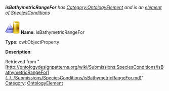 ___isBathymetricRangeFor__ has [Category:OntologyElement](../../Category/OntologyElement.md "Category:OntologyElement") and is an [element of](../../Property/ElementOf.md "Property:ElementOf") [SpeciesConditions](../../Submissions/SpeciesConditions.md "Submissions:SpeciesConditions")_


  




[![ObjectProperty](../../images/thumb/c/c3/ObjectProperty.gif/45px-ObjectProperty.gif)](../../Image/ObjectProperty.gif.md "ObjectProperty")
__Name__: isBathymetricRangeFor 


__Type:__ owl:ObjectProperty 


__Description__: 





Retrieved from "[http://ontologydesignpatterns.org/wiki/Submissions:SpeciesConditions/isBathymetricRangeFor](../../Submissions/SpeciesConditions/isBathymetricRangeFor.md)"
 [Category](http://ontologydesignpatterns.org/wiki/Special:Categories "Special:Categories"): [OntologyElement](../../Category/OntologyElement.md "Category:OntologyElement")